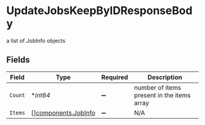 # UpdateJobsKeepByIDResponseBody

a list of JobInfo objects


## Fields

| Field                                                      | Type                                                       | Required                                                   | Description                                                |
| ---------------------------------------------------------- | ---------------------------------------------------------- | ---------------------------------------------------------- | ---------------------------------------------------------- |
| `Count`                                                    | **int64*                                                   | :heavy_minus_sign:                                         | number of items present in the items array                 |
| `Items`                                                    | [][components.JobInfo](../../models/components/jobinfo.md) | :heavy_minus_sign:                                         | N/A                                                        |